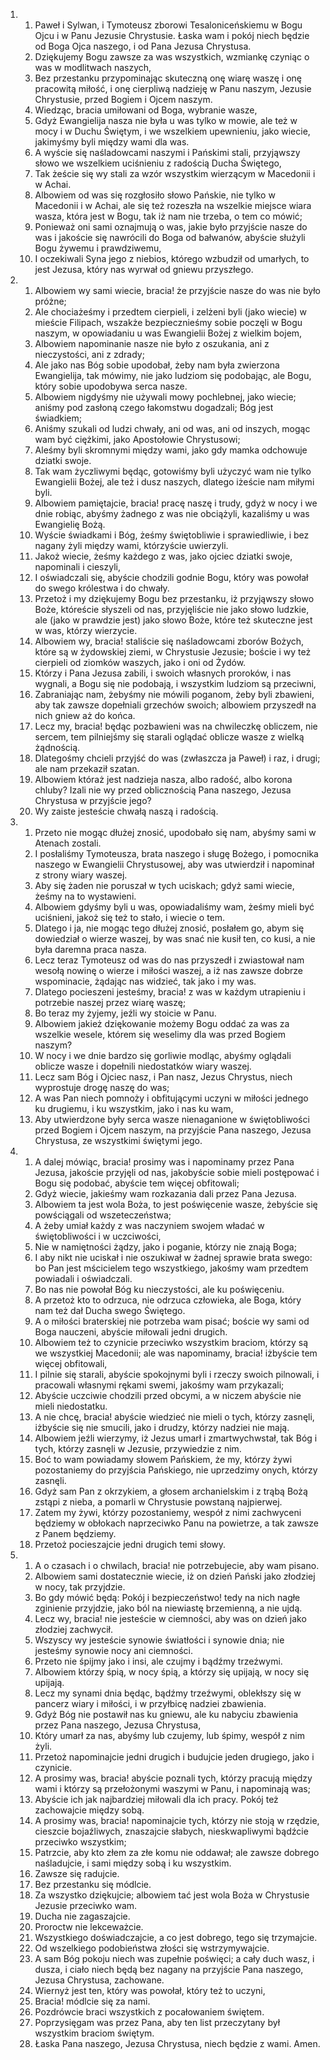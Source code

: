<ol>
  <li>
    <ol>
      <li>Paweł i Sylwan, i Tymoteusz zborowi Tesaloniceńskiemu w Bogu Ojcu i w Panu Jezusie Chrystusie. Łaska wam i pokój niech będzie od Boga Ojca naszego, i od Pana Jezusa Chrystusa.</li>
      <li>Dziękujemy Bogu zawsze za was wszystkich, wzmiankę czyniąc o was w modlitwach naszych,</li>
      <li>Bez przestanku przypominając skuteczną onę wiarę waszę i onę pracowitą miłość, i onę cierpliwą nadzieję w Panu naszym, Jezusie Chrystusie, przed Bogiem i Ojcem naszym.</li>
      <li>Wiedząc, bracia umiłowani od Boga, wybranie wasze,</li>
      <li>Gdyż Ewangielija nasza nie była u was tylko w mowie, ale też w mocy i w Duchu Świętym, i we wszelkiem upewnieniu, jako wiecie, jakimyśmy byli między wami dla was.</li>
      <li>A wyście się naśladowcami naszymi i Pańskimi stali, przyjąwszy słowo we wszelkiem uciśnieniu z radością Ducha Świętego,</li>
      <li>Tak żeście się wy stali za wzór wszystkim wierzącym w Macedonii i w Achai.</li>
      <li>Albowiem od was się rozgłosiło słowo Pańskie, nie tylko w Macedonii i w Achai, ale się też rozeszła na wszelkie miejsce wiara wasza, która jest w Bogu, tak iż nam nie trzeba, o tem co mówić;</li>
      <li>Ponieważ oni sami oznajmują o was, jakie było przyjście nasze do was i jakoście się nawrócili do Boga od bałwanów, abyście służyli Bogu żywemu i prawdziwemu,</li>
      <li>I oczekiwali Syna jego z niebios, którego wzbudził od umarłych, to jest Jezusa, który nas wyrwał od gniewu przyszłego.</li>
    </ol>
  </li>
  <li>
    <ol>
      <li>Albowiem wy sami wiecie, bracia! że przyjście nasze do was nie było próżne;</li>
      <li>Ale chociażeśmy i przedtem cierpieli, i zelżeni byli (jako wiecie) w mieście Filipach, wszakże bezpiecznieśmy sobie poczęli w Bogu naszym, w opowiadaniu u was Ewangielii Bożej z wielkim bojem,</li>
      <li>Albowiem napominanie nasze nie było z oszukania, ani z nieczystości, ani z zdrady;</li>
      <li>Ale jako nas Bóg sobie upodobał, żeby nam była zwierzona Ewangielija, tak mówimy, nie jako ludziom się podobając, ale Bogu, który sobie upodobywa serca nasze.</li>
      <li>Albowiem nigdyśmy nie używali mowy pochlebnej, jako wiecie; aniśmy pod zasłoną czego łakomstwu dogadzali; Bóg jest świadkiem;</li>
      <li>Aniśmy szukali od ludzi chwały, ani od was, ani od inszych, mogąc wam być ciężkimi, jako Apostołowie Chrystusowi;</li>
      <li>Aleśmy byli skromnymi między wami, jako gdy mamka odchowuje dziatki swoje.</li>
      <li>Tak wam życzliwymi będąc, gotowiśmy byli użyczyć wam nie tylko Ewangielii Bożej, ale też i dusz naszych, dlatego iżeście nam miłymi byli.</li>
      <li>Albowiem pamiętajcie, bracia! pracę naszę i trudy, gdyż w nocy i we dnie robiąc, abyśmy żadnego z was nie obciążyli, kazaliśmy u was Ewangielię Bożą.</li>
      <li>Wyście świadkami i Bóg, żeśmy świętobliwie i sprawiedliwie, i bez nagany żyli między wami, którzyście uwierzyli.</li>
      <li>Jakoż wiecie, żeśmy każdego z was, jako ojciec dziatki swoje, napominali i cieszyli,</li>
      <li>I oświadczali się, abyście chodzili godnie Bogu, który was powołał do swego królestwa i do chwały.</li>
      <li>Przetoż i my dziękujemy Bogu bez przestanku, iż przyjąwszy słowo Boże, któreście słyszeli od nas, przyjęliście nie jako słowo ludzkie, ale (jako w prawdzie jest) jako słowo Boże, które też skuteczne jest w was, którzy wierzycie.</li>
      <li>Albowiem wy, bracia! staliście się naśladowcami zborów Bożych, które są w żydowskiej ziemi, w Chrystusie Jezusie; boście i wy też cierpieli od ziomków waszych, jako i oni od Żydów.</li>
      <li>Którzy i Pana Jezusa zabili, i swoich własnych proroków, i nas wygnali, a Bogu się nie podobają, i wszystkim ludziom są przeciwni,</li>
      <li>Zabraniając nam, żebyśmy nie mówili poganom, żeby byli zbawieni, aby tak zawsze dopełniali grzechów swoich; albowiem przyszedł na nich gniew aż do końca.</li>
      <li>Lecz my, bracia! będąc pozbawieni was na chwileczkę obliczem, nie sercem, tem pilniejśmy się starali oglądać oblicze wasze z wielką żądnością.</li>
      <li>Dlategośmy chcieli przyjść do was (zwłaszcza ja Paweł) i raz, i drugi; ale nam przekaził szatan.</li>
      <li>Albowiem któraż jest nadzieja nasza, albo radość, albo korona chluby? Izali nie wy przed oblicznością Pana naszego, Jezusa Chrystusa w przyjście jego?</li>
      <li>Wy zaiste jesteście chwałą naszą i radością.</li>
    </ol>
  </li>
  <li>
    <ol>
      <li>Przeto nie mogąc dłużej znosić, upodobało się nam, abyśmy sami w Atenach zostali.</li>
      <li>I posłaliśmy Tymoteusza, brata naszego i sługę Bożego, i pomocnika naszego w Ewangielii Chrystusowej, aby was utwierdził i napominał z strony wiary waszej.</li>
      <li>Aby się żaden nie poruszał w tych uciskach; gdyż sami wiecie, żeśmy na to wystawieni.</li>
      <li>Albowiem gdyśmy byli u was, opowiadaliśmy wam, żeśmy mieli być uciśnieni, jakoż się też to stało, i wiecie o tem.</li>
      <li>Dlatego i ja, nie mogąc tego dłużej znosić, posłałem go, abym się dowiedział o wierze waszej, by was snać nie kusił ten, co kusi, a nie była daremna praca nasza.</li>
      <li>Lecz teraz Tymoteusz od was do nas przyszedł i zwiastował nam wesołą nowinę o wierze i miłości waszej, a iż nas zawsze dobrze wspominacie, żądając nas widzieć, tak jako i my was.</li>
      <li>Dlatego pocieszeni jesteśmy, bracia! z was w każdym utrapieniu i potrzebie naszej przez wiarę waszę;</li>
      <li>Bo teraz my żyjemy, jeźli wy stoicie w Panu.</li>
      <li>Albowiem jakież dziękowanie możemy Bogu oddać za was za wszelkie wesele, którem się weselimy dla was przed Bogiem naszym?</li>
      <li>W nocy i we dnie bardzo się gorliwie modląc, abyśmy oglądali oblicze wasze i dopełnili niedostatków wiary waszej.</li>
      <li>Lecz sam Bóg i Ojciec nasz, i Pan nasz, Jezus Chrystus, niech wyprostuje drogę naszę do was;</li>
      <li>A was Pan niech pomnoży i obfitującymi uczyni w miłości jednego ku drugiemu, i ku wszystkim, jako i nas ku wam,</li>
      <li>Aby utwierdzone były serca wasze nienaganione w świętobliwości przed Bogiem i Ojcem naszym, na przyjście Pana naszego, Jezusa Chrystusa, ze wszystkimi świętymi jego.</li>
    </ol>
  </li>
  <li>
    <ol>
      <li>A dalej mówiąc, bracia! prosimy was i napominamy przez Pana Jezusa, jakoście przyjęli od nas, jakobyście sobie mieli postępować i Bogu się podobać, abyście tem więcej obfitowali;</li>
      <li>Gdyż wiecie, jakieśmy wam rozkazania dali przez Pana Jezusa.</li>
      <li>Albowiem ta jest wola Boża, to jest poświęcenie wasze, żebyście się powściągali od wszeteczeństwa;</li>
      <li>A żeby umiał każdy z was naczyniem swojem władać w świętobliwości i w uczciwości,</li>
      <li>Nie w namiętności żądzy, jako i poganie, którzy nie znają Boga;</li>
      <li>I aby nikt nie uciskał i nie oszukiwał w żadnej sprawie brata swego: bo Pan jest mścicielem tego wszystkiego, jakośmy wam przedtem powiadali i oświadczali.</li>
      <li>Bo nas nie powołał Bóg ku nieczystości, ale ku poświęceniu.</li>
      <li>A przetoż kto to odrzuca, nie odrzuca człowieka, ale Boga, który nam też dał Ducha swego Świętego.</li>
      <li>A o miłości braterskiej nie potrzeba wam pisać; boście wy sami od Boga nauczeni, abyście miłowali jedni drugich.</li>
      <li>Albowiem też to czynicie przeciwko wszystkim braciom, którzy są we wszystkiej Macedonii; ale was napominamy, bracia! iżbyście tem więcej obfitowali,</li>
      <li>I pilnie się starali, abyście spokojnymi byli i rzeczy swoich pilnowali, i pracowali własnymi rękami swemi, jakośmy wam przykazali;</li>
      <li>Abyście uczciwie chodzili przed obcymi, a w niczem abyście nie mieli niedostatku.</li>
      <li>A nie chcę, bracia! abyście wiedzieć nie mieli o tych, którzy zasnęli, iżbyście się nie smucili, jako i drudzy, którzy nadziei nie mają.</li>
      <li>Albowiem jeźli wierzymy, iż Jezus umarł i zmartwychwstał, tak Bóg i tych, którzy zasnęli w Jezusie, przywiedzie z nim.</li>
      <li>Boć to wam powiadamy słowem Pańskiem, że my, którzy żywi pozostaniemy do przyjścia Pańskiego, nie uprzedzimy onych, którzy zasnęli.</li>
      <li>Gdyż sam Pan z okrzykiem, a głosem archanielskim i z trąbą Bożą zstąpi z nieba, a pomarli w Chrystusie powstaną najpierwej.</li>
      <li>Zatem my żywi, którzy pozostaniemy, wespół z nimi zachwyceni będziemy w obłokach naprzeciwko Panu na powietrze, a tak zawsze z Panem będziemy.</li>
      <li>Przetoż pocieszajcie jedni drugich temi słowy.</li>
    </ol>
  </li>
  <li>
    <ol>
      <li>A o czasach i o chwilach, bracia! nie potrzebujecie, aby wam pisano.</li>
      <li>Albowiem sami dostatecznie wiecie, iż on dzień Pański jako złodziej w nocy, tak przyjdzie.</li>
      <li>Bo gdy mówić będą: Pokój i bezpieczeństwo! tedy na nich nagłe zginienie przyjdzie, jako ból na niewiastę brzemienną, a nie ujdą.</li>
      <li>Lecz wy, bracia! nie jesteście w ciemności, aby was on dzień jako złodziej zachwycił.</li>
      <li>Wszyscy wy jesteście synowie światłości i synowie dnia; nie jesteśmy synowie nocy ani ciemności.</li>
      <li>Przeto nie śpijmy jako i insi, ale czujmy i bądźmy trzeźwymi.</li>
      <li>Albowiem którzy śpią, w nocy śpią, a którzy się upijają, w nocy się upijają.</li>
      <li>Lecz my synami dnia będąc, bądźmy trzeźwymi, oblekłszy się w pancerz wiary i miłości, i w przyłbicę nadziei zbawienia.</li>
      <li>Gdyż Bóg nie postawił nas ku gniewu, ale ku nabyciu zbawienia przez Pana naszego, Jezusa Chrystusa,</li>
      <li>Który umarł za nas, abyśmy lub czujemy, lub śpimy, wespół z nim żyli.</li>
      <li>Przetoż napominajcie jedni drugich i budujcie jeden drugiego, jako i czynicie.</li>
      <li>A prosimy was, bracia! abyście poznali tych, którzy pracują między wami i którzy są przełożonymi waszymi w Panu, i napominają was;</li>
      <li>Abyście ich jak najbardziej miłowali dla ich pracy. Pokój też zachowajcie między sobą.</li>
      <li>A prosimy was, bracia! napominajcie tych, którzy nie stoją w rzędzie, cieszcie bojaźliwych, znaszajcie słabych, nieskwapliwymi bądźcie przeciwko wszystkim;</li>
      <li>Patrzcie, aby kto złem za złe komu nie oddawał; ale zawsze dobrego naśladujcie, i sami między sobą i ku wszystkim.</li>
      <li>Zawsze się radujcie.</li>
      <li>Bez przestanku się módlcie.</li>
      <li>Za wszystko dziękujcie; albowiem tać jest wola Boża w Chrystusie Jezusie przeciwko wam.</li>
      <li>Ducha nie zagaszajcie.</li>
      <li>Proroctw nie lekceważcie.</li>
      <li>Wszystkiego doświadczajcie, a co jest dobrego, tego się trzymajcie.</li>
      <li>Od wszelkiego podobieństwa złości się wstrzymywajcie.</li>
      <li>A sam Bóg pokoju niech was zupełnie poświęci; a cały duch wasz, i dusza, i ciało niech będą bez nagany na przyjście Pana naszego, Jezusa Chrystusa, zachowane.</li>
      <li>Wiernyż jest ten, który was powołał, który też to uczyni,</li>
      <li>Bracia! módlcie się za nami.</li>
      <li>Pozdrówcie braci wszystkich z pocałowaniem świętem.</li>
      <li>Poprzysięgam was przez Pana, aby ten list przeczytany był wszystkim braciom świętym.</li>
      <li>Łaska Pana naszego, Jezusa Chrystusa, niech będzie z wami. Amen.</li>
    </ol>
  </li>
</ol>